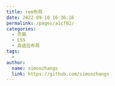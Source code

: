 ```yaml
---
title: rem布局
date: 2022-09-10 16:36:16
permalink: /pages/a1cf02/
categories:
  - 页面
  - CSS
  - 自适应布局
tags:
  - 
author: 
  name: simonzhangs
  link: https://github.com/simonzhangs
---
```

